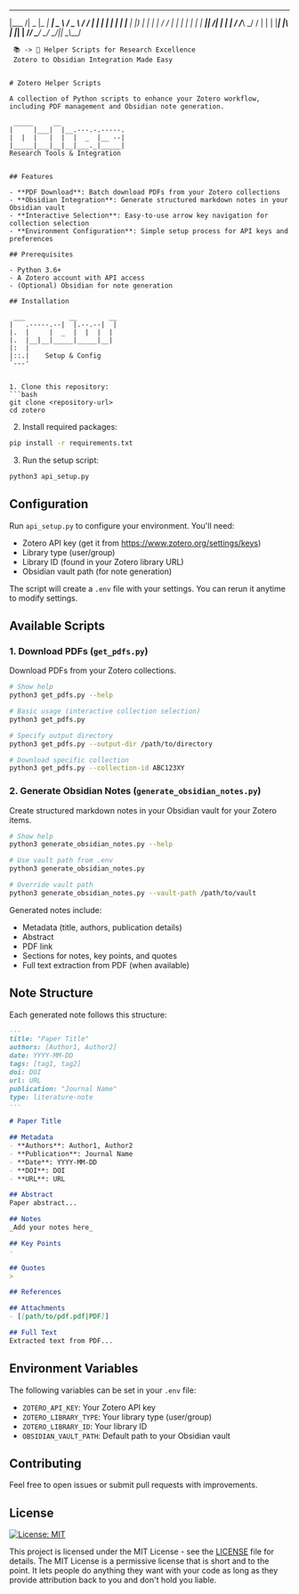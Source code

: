   ______ _____ _____ _____ ____   ___  
 |___  /|  _  |_   _|  ___|  _ \ / _ \ 
    / / | | | | | | | |__ | |_) | | | |
   / /  | | | | | | |  __||    /| | | |
  / /___\ \_/ / | | | |___| |\ \| |_| |
 /_____/ \___/  \_/ \____/|_| \_\\___/ 
                                      
     📚 -> 💎 Helper Scripts for Research Excellence
     Zotero to Obsidian Integration Made Easy
```

# Zotero Helper Scripts

A collection of Python scripts to enhance your Zotero workflow, including PDF management and Obsidian note generation.

```
     _____     __                  
    |     |___|  |__.---.-.-----.
    |  |  |   |  |  |  _  |__ --|
    |_____|___|__|__|___._|_____|
    Research Tools & Integration
```

## Features

- **PDF Download**: Batch download PDFs from your Zotero collections
- **Obsidian Integration**: Generate structured markdown notes in your Obsidian vault
- **Interactive Selection**: Easy-to-use arrow key navigation for collection selection
- **Environment Configuration**: Simple setup process for API keys and preferences

## Prerequisites

- Python 3.6+
- A Zotero account with API access
- (Optional) Obsidian for note generation

## Installation

```
     ___           __        __ 
    |   .-----.--|  |.--.--|  |
    |.  |     |  _  |  |  |  |
    |.  |__|__|_____|_____|__|
    |:  |
    |::.|    Setup & Config
    `---'
```

1. Clone this repository:
```bash
git clone <repository-url>
cd zotero
```

2. Install required packages:
```bash
pip install -r requirements.txt
```

3. Run the setup script:
```bash
python3 api_setup.py
```

## Configuration

Run `api_setup.py` to configure your environment. You'll need:
- Zotero API key (get it from https://www.zotero.org/settings/keys)
- Library type (user/group)
- Library ID (found in your Zotero library URL)
- Obsidian vault path (for note generation)

The script will create a `.env` file with your settings. You can rerun it anytime to modify settings.

## Available Scripts

### 1. Download PDFs (`get_pdfs.py`)

Download PDFs from your Zotero collections.

```bash
# Show help
python3 get_pdfs.py --help

# Basic usage (interactive collection selection)
python3 get_pdfs.py

# Specify output directory
python3 get_pdfs.py --output-dir /path/to/directory

# Download specific collection
python3 get_pdfs.py --collection-id ABC123XY
```

### 2. Generate Obsidian Notes (`generate_obsidian_notes.py`)

Create structured markdown notes in your Obsidian vault for your Zotero items.

```bash
# Show help
python3 generate_obsidian_notes.py --help

# Use vault path from .env
python3 generate_obsidian_notes.py

# Override vault path
python3 generate_obsidian_notes.py --vault-path /path/to/vault
```

Generated notes include:
- Metadata (title, authors, publication details)
- Abstract
- PDF link
- Sections for notes, key points, and quotes
- Full text extraction from PDF (when available)

## Note Structure

Each generated note follows this structure:
```markdown
---
title: "Paper Title"
authors: [Author1, Author2]
date: YYYY-MM-DD
tags: [tag1, tag2]
doi: DOI
url: URL
publication: "Journal Name"
type: literature-note
---

# Paper Title

## Metadata
- **Authors**: Author1, Author2
- **Publication**: Journal Name
- **Date**: YYYY-MM-DD
- **DOI**: DOI
- **URL**: URL

## Abstract
Paper abstract...

## Notes
_Add your notes here_

## Key Points
- 

## Quotes
> 

## References

## Attachments
- [[path/to/pdf.pdf|PDF]]

## Full Text
Extracted text from PDF...
```

## Environment Variables

The following variables can be set in your `.env` file:
- `ZOTERO_API_KEY`: Your Zotero API key
- `ZOTERO_LIBRARY_TYPE`: Your library type (user/group)
- `ZOTERO_LIBRARY_ID`: Your library ID
- `OBSIDIAN_VAULT_PATH`: Default path to your Obsidian vault

## Contributing

Feel free to open issues or submit pull requests with improvements.

## License

[![License: MIT](https://img.shields.io/badge/License-MIT-yellow.svg)](https://opensource.org/licenses/MIT)

This project is licensed under the MIT License - see the [LICENSE](LICENSE) file for details. The MIT License is a permissive license that is short and to the point. It lets people do anything they want with your code as long as they provide attribution back to you and don't hold you liable.
